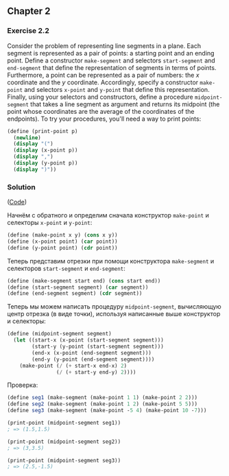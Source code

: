 ## Chapter 2

### Exercise 2.2

Consider the problem of representing line segments in a plane. Each segment is represented as a pair of points: a starting point and an ending point. Define a constructor `make-segment` and selectors `start-segment` and `end-segment` that define the representation of segments in terms of points. Furthermore, a point can be represented as a pair of numbers: the _x_ coordinate and the _y_ coordinate. Accordingly, specify a constructor `make-point` and selectors `x-point` and `y-point` that define this representation. Finally, using your selectors and constructors, define a procedure `midpoint-segment` that takes a line segment as argument and returns its midpoint (the point whose coordinates are the average of the coordinates of the endpoints). To try your procedures, you'll need a way to print points:

```scheme
(define (print-point p)
  (newline)
  (display "(")
  (display (x-point p))
  (display ",")
  (display (y-point p))
  (display ")"))
```

### Solution

([Code](../../src/Chapter%202/Exercise%202.02.scm))

Начнём с обратного и определим сначала конструктор `make-point` и селекторы `x-point` и `y-point`:

```scheme
(define (make-point x y) (cons x y))
(define (x-point point) (car point))
(define (y-point point) (cdr point))
```

Теперь представим отрезки при помощи конструктора `make-segment` и селекторов `start-segment` и `end-segment`:

```scheme
(define (make-segment start end) (cons start end))
(define (start-segment segment) (car segment))
(define (end-segment segment) (cdr segment))
```

Теперь мы можем написать процедуру `midpoint-segment`, вычисляющую центр отрезка (в виде точки), используя написанные выше конструктор и селекторы:

```scheme
(define (midpoint-segment segment)
  (let ((start-x (x-point (start-segment segment)))
        (start-y (y-point (start-segment segment)))
        (end-x (x-point (end-segment segment)))
        (end-y (y-point (end-segment segment))))
    (make-point (/ (+ start-x end-x) 2)
                (/ (+ start-y end-y) 2))))
```

Проверка:

```scheme
(define seg1 (make-segment (make-point 1 1) (make-point 2 2)))
(define seg2 (make-segment (make-point 1 2) (make-point 5 5)))
(define seg3 (make-segment (make-point -5 4) (make-point 10 -7)))

(print-point (midpoint-segment seg1))
; => (1.5,1.5)

(print-point (midpoint-segment seg2))
; => (3,3.5)

(print-point (midpoint-segment seg3))
; => (2.5,-1.5) 
```

